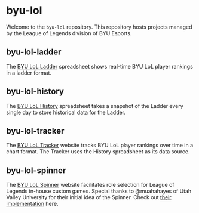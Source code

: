 # byu-lol

Welcome to the `byu-lol` repository. This repository hosts projects managed by the League of Legends division of BYU Esports.

## byu-lol-ladder

The [BYU LoL Ladder](https://docs.google.com/spreadsheets/d/19coe2c8jZs9nRZ1NaLvKx_xSRGWnDs8zgK2q-M7JwKE/edit?usp=sharing) spreadsheet shows real-time BYU LoL player rankings in a ladder format.

## byu-lol-history

The [BYU LoL History](https://docs.google.com/spreadsheets/d/1i2TzQN_1mtcbY98JVRKFoFNMSlC-s03XOyGgYD_wrNE/edit?usp=sharing) spreadsheet takes a snapshot of the Ladder every single day to store historical data for the Ladder.

## byu-lol-tracker

The [BYU LoL Tracker](https://byu-lol-tracker.vercel.app/) website tracks BYU LoL player rankings over time in a chart format. The Tracker uses the History spreadsheet as its data source.

## byu-lol-spinner

The [BYU LoL Spinner](https://byu-lol-spinner.vercel.app/) website facilitates role selection for League of Legends in-house custom games. Special thanks to @muahahayes of Utah Valley University for their initial idea of the Spinner. Check out [their implementation](https://muahahayes.github.io/leaguespinner/ls.html) here.
